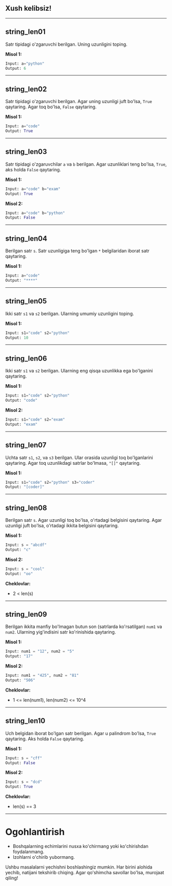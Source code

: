 ## Xush kelibsiz!
---

## string_len01

Satr tipidagi o'zgaruvchi berilgan. Uning uzunligini toping.

**Misol 1:**

```Python
Input: a="python"
Output: 6
```

---

## string_len02

Satr tipidagi o'zgaruvchi berilgan. Agar uning uzunligi juft bo'lsa, `True` qaytaring. Agar toq bo'lsa, `False` qaytaring.

**Misol 1:**

```Python
Input: a="code"
Output: True
```

---

## string_len03

Satr tipidagi o'zgaruvchilar `a` va `b` berilgan. Agar uzunliklari teng bo'lsa, `True`, aks holda `False` qaytaring.

**Misol 1:**

```Python
Input: a="code" b="exam"
Output: True
```

**Misol 2:**

```Python
Input: a="code" b="python"
Output: False
```

---

## string_len04

Berilgan satr `s`. Satr uzunligiga teng bo'lgan `*` belgilaridan iborat satr qaytaring.

**Misol 1:**

```Python
Input: a="code"
Output: "****"
```

---

## string_len05

Ikki satr `s1` va `s2` berilgan. Ularning umumiy uzunligini toping.

**Misol 1:**

```Python
Input: s1="code" s2="python"
Output: 10
```

---

## string_len06

Ikki satr `s1` va `s2` berilgan. Ularning eng qisqa uzunlikka ega bo'lganini qaytaring.

**Misol 1:**

```Python
Input: s1="code" s2="python"
Output: "code"
```

**Misol 2:**

```Python
Input: s1="code" s2="exam"
Output: "exam"
```

---

## string_len07

Uchta satr `s1`, `s2`, va `s3` berilgan. Ular orasida uzunligi toq bo'lganlarini qaytaring. Agar toq uzunlikdagi satrlar bo'lmasa, `"[]"` qaytaring.

**Misol 1:**

```Python
Input: s1="code" s2="python" s3="coder"
Output: "[coder]"
```
---

## string_len08

Berilgan satr `s`. Agar uzunligi toq bo'lsa, o'rtadagi belgisini qaytaring. Agar uzunligi juft bo'lsa, o'rtadagi ikkita belgisini qaytaring.

**Misol 1:**

```Python
Input: s = "abcdf"
Output: "c"
```

**Misol 2:**

```Python
Input: s = "cool"
Output: "oo"
```

**Cheklovlar:**
  - 2 < len(s)

---

## string_len09

Berilgan ikkita manfiy bo'lmagan butun son (satrlarda ko'rsatilgan) `num1` va `num2`. Ularning yig'indisini satr ko'rinishida qaytaring.

**Misol 1:**

```Python
Input: num1 = "12", num2 = "5"
Output: "17"
```

**Misol 2:**

```Python
Input: num1 = "425", num2 = "81"
Output: "506"
```

**Cheklovlar:**
  - 1 <= len(num1), len(num2) <= 10^4

---

## string_len10

Uch belgidan iborat bo'lgan satr berilgan. Agar u palindrom bo'lsa, `True` qaytaring. Aks holda `False` qaytaring.

**Misol 1:**

```Python
Input: s = "cff"
Output: False
```

**Misol 2:**

```Python
Input: s = "dcd"
Output: True
```

**Cheklovlar:**
  - len(s) == 3

---

# Ogohlantirish
- Boshqalarning echimlarini nusxa ko'chirmang yoki ko'chirishdan foydalanmang.
- Izohlarni o'chirib yubormang.

Ushbu masalalarni yechishni boshlashingiz mumkin. Har birini alohida yechib, natijani tekshirib chiqing. Agar qo'shimcha savollar bo'lsa, murojaat qiling!
